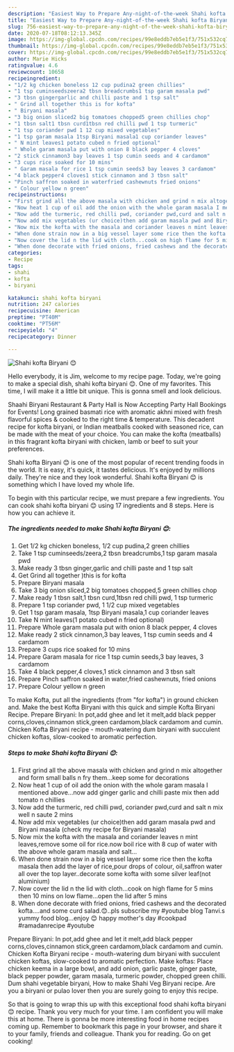 ```yaml
---
description: "Easiest Way to Prepare Any-night-of-the-week Shahi kofta Biryani 😊"
title: "Easiest Way to Prepare Any-night-of-the-week Shahi kofta Biryani 😊"
slug: 756-easiest-way-to-prepare-any-night-of-the-week-shahi-kofta-biryani
date: 2020-07-18T08:12:13.345Z
image: https://img-global.cpcdn.com/recipes/99e8eddb7eb5e1f3/751x532cq70/shahi-kofta-biryani-😊-recipe-main-photo.jpg
thumbnail: https://img-global.cpcdn.com/recipes/99e8eddb7eb5e1f3/751x532cq70/shahi-kofta-biryani-😊-recipe-main-photo.jpg
cover: https://img-global.cpcdn.com/recipes/99e8eddb7eb5e1f3/751x532cq70/shahi-kofta-biryani-😊-recipe-main-photo.jpg
author: Marie Hicks
ratingvalue: 4.6
reviewcount: 10658
recipeingredient:
- "1/2 kg chicken boneless 12 cup pudina2 green chillies"
- "1 tsp cuminseedszeera2 tbsn breadcrumbs1 tsp garam masala pwd"
- "3 tbsn gingergarlic and chilli paste and 1 tsp salt"
- " Grind all together this is for kofta"
- " Biryani masala"
- "3 big onion sliced2 big tomatoes chopped5 green chillies chop"
- "1 tbsn salt1 tbsn curd1tbsn red chilli pwd 1 tsp turmeric"
- "1 tsp coriander pwd 1 12 cup mixed vegetables"
- "1 tsp garam masala 1tsp Biryani masala1 cup coriander leaves"
- " N mint leaves1 potato cubed n fried optional"
- " Whole garam masala put with onion 8 black pepper 4 cloves"
- "2 stick cinnamon3 bay leaves 1 tsp cumin seeds and 4 cardamom"
- "3 cups rice soaked for 10 mins"
- " Garam masala for rice 1 tsp cumin seeds3 bay leaves 3 cardamom"
- "4 black pepper4 cloves1 stick cinnamon and 3 tbsn salt"
- "Pinch saffron soaked in waterfried cashewnuts fried onions"
- " Colour yellow n green"
recipeinstructions:
- "First grind all the above masala with chicken and grind n mix altogether and form small balls n fry them...keep some for decorations"
- "Now heat 1 cup of oil add the onion with the whole garam masala I mentioned above...now add ginger garlic and chilli paste mix then add tomato n chillies"
- "Now add the turmeric, red chilli pwd, coriander pwd,curd and salt n mix well n saute 2 mins"
- "Now add mix vegetables (ur choice)then add garam masala pwd and Biryani masala (check my recipe for Biryani masala)"
- "Now mix the kofta with the masala and coriander leaves n mint leaves,remove some oil for rice.now boil rice with 8 cup of water with the above whole garam masala and salt..."
- "When done strain now in a big vessel layer some rice then the kofta masala then add the layer of rice,pour drops of colour, oil,saffron water all over the top layer..decorate some kofta with some silver leaf(not aluminium)"
- "Now cover the lid n the lid with cloth...cook on high flame for 5 mins then 10 mins on low flame...open the lid after 5 mins"
- "When done decorate with fried onions, fried cashews and the decorated kofta....and some curd salad.😊..pls subscribe my #youtube blog Tanvi.s yummy food blog...enjoy 😊 happy mother&#39;s day #cookpad #ramadanrecipe #youtube"
categories:
- Recipe
tags:
- shahi
- kofta
- biryani

katakunci: shahi kofta biryani 
nutrition: 247 calories
recipecuisine: American
preptime: "PT40M"
cooktime: "PT56M"
recipeyield: "4"
recipecategory: Dinner

---
```



![Shahi kofta Biryani 😊](https://img-global.cpcdn.com/recipes/99e8eddb7eb5e1f3/751x532cq70/shahi-kofta-biryani-😊-recipe-main-photo.jpg)

Hello everybody, it is Jim, welcome to my recipe page. Today, we're going to make a special dish, shahi kofta biryani 😊. One of my favorites. This time, I will make it a little bit unique. This is gonna smell and look delicious.

Shaahi Biryani Restaurant &amp; Party Hall is Now Accepting Party Hall Bookings for Events! Long grained basmati rice with aromatic akhni mixed with fresh flavorful spices &amp; cooked to the right time &amp; temperature. This decadent recipe for kofta biryani, or Indian meatballs cooked with seasoned rice, can be made with the meat of your choice. You can make the kofta (meatballs) in this fragrant kofta biryani with chicken, lamb or beef to suit your preferences.

Shahi kofta Biryani 😊 is one of the most popular of recent trending foods in the world. It is easy, it's quick, it tastes delicious. It's enjoyed by millions daily. They're nice and they look wonderful. Shahi kofta Biryani 😊 is something which I have loved my whole life.


To begin with this particular recipe, we must prepare a few ingredients. You can cook shahi kofta biryani 😊 using 17 ingredients and 8 steps. Here is how you can achieve it.

<!--inarticleads1-->

##### The ingredients needed to make Shahi kofta Biryani 😊:

1. Get 1/2 kg chicken boneless, 1/2 cup pudina,2 green chillies
1. Take 1 tsp cuminseeds/zeera,2 tbsn breadcrumbs,1 tsp garam masala pwd
1. Make ready 3 tbsn ginger,garlic and chilli paste and 1 tsp salt
1. Get  Grind all together )this is for kofta
1. Prepare  Biryani masala
1. Take 3 big onion sliced,2 big tomatoes chopped,5 green chillies chop
1. Make ready 1 tbsn salt,1 tbsn curd,1tbsn red chilli pwd, 1 tsp turmeric
1. Prepare 1 tsp coriander pwd, 1 1/2 cup mixed vegetables
1. Get 1 tsp garam masala, 1tsp Biryani masala,1 cup coriander leaves
1. Take  N mint leaves(1 potato cubed n fried optional)
1. Prepare  Whole garam masala put with onion 8 black pepper, 4 cloves
1. Make ready 2 stick cinnamon,3 bay leaves, 1 tsp cumin seeds and 4 cardamom
1. Prepare 3 cups rice soaked for 10 mins
1. Prepare  Garam masala for rice 1 tsp cumin seeds,3 bay leaves, 3 cardamom
1. Take 4 black pepper,4 cloves,1 stick cinnamon and 3 tbsn salt
1. Prepare Pinch saffron soaked in water,fried cashewnuts, fried onions
1. Prepare  Colour yellow n green


To make Kofta, put all the ingredients (from &#34;for kofta&#34;) in ground chicken and. Make the best Kofta Biryani with this quick and simple Kofta Biryani Recipe. Prepare Biryani: In pot,add ghee and let it melt,add black pepper corns,cloves,cinnamon stick,green cardamom,black cardamom and cumin. Chicken Kofta Biryani recipe - mouth-watering dum biryani with succulent chicken koftas, slow-cooked to aromatic perfection. 

<!--inarticleads2-->

##### Steps to make Shahi kofta Biryani 😊:

1. First grind all the above masala with chicken and grind n mix altogether and form small balls n fry them...keep some for decorations
1. Now heat 1 cup of oil add the onion with the whole garam masala I mentioned above...now add ginger garlic and chilli paste mix then add tomato n chillies
1. Now add the turmeric, red chilli pwd, coriander pwd,curd and salt n mix well n saute 2 mins
1. Now add mix vegetables (ur choice)then add garam masala pwd and Biryani masala (check my recipe for Biryani masala)
1. Now mix the kofta with the masala and coriander leaves n mint leaves,remove some oil for rice.now boil rice with 8 cup of water with the above whole garam masala and salt...
1. When done strain now in a big vessel layer some rice then the kofta masala then add the layer of rice,pour drops of colour, oil,saffron water all over the top layer..decorate some kofta with some silver leaf(not aluminium)
1. Now cover the lid n the lid with cloth...cook on high flame for 5 mins then 10 mins on low flame...open the lid after 5 mins
1. When done decorate with fried onions, fried cashews and the decorated kofta....and some curd salad.😊..pls subscribe my #youtube blog Tanvi.s yummy food blog...enjoy 😊 happy mother&#39;s day #cookpad #ramadanrecipe #youtube


Prepare Biryani: In pot,add ghee and let it melt,add black pepper corns,cloves,cinnamon stick,green cardamom,black cardamom and cumin. Chicken Kofta Biryani recipe - mouth-watering dum biryani with succulent chicken koftas, slow-cooked to aromatic perfection. Make koftas: Place chicken keema in a large bowl, and add onion, garlic paste, ginger paste, black pepper powder, garam masala, turmeric powder, chopped green chilli. Dum shahi vegetable biryani, How to make Shahi Veg Biryani recipe. Are you a biryani or pulao lover then you are surely going to enjoy this recipe. 

So that is going to wrap this up with this exceptional food shahi kofta biryani 😊 recipe. Thank you very much for your time. I am confident you will make this at home. There is gonna be more interesting food in home recipes coming up. Remember to bookmark this page in your browser, and share it to your family, friends and colleague. Thank you for reading. Go on get cooking!
